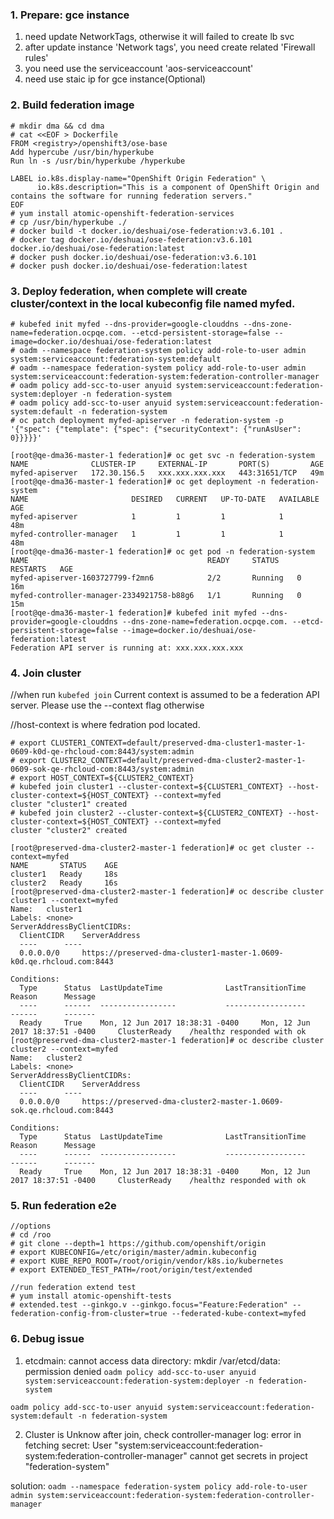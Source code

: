 ### 1. Prepare: gce instance
1) need update NetworkTags, otherwise it will failed to create lb svc
2) after update instance 'Network tags', you need create related 'Firewall rules'
3) you need use the serviceaccount 'aos-serviceaccount'
4) need use staic ip for gce instance(Optional)

### 2. Build federation image
```
# mkdir dma && cd dma
# cat <<EOF > Dockerfile 
FROM <registry>/openshift3/ose-base
Add hypercube /usr/bin/hyperkube
Run ln -s /usr/bin/hyperkube /hyperkube

LABEL io.k8s.display-name="OpenShift Origin Federation" \
      io.k8s.description="This is a component of OpenShift Origin and contains the software for running federation servers."
EOF
# yum install atomic-openshift-federation-services
# cp /usr/bin/hyperkube ./
# docker build -t docker.io/deshuai/ose-federation:v3.6.101 .
# docker tag docker.io/deshuai/ose-federation:v3.6.101 docker.io/deshuai/ose-federation:latest
# docker push docker.io/deshuai/ose-federation:v3.6.101
# docker push docker.io/deshuai/ose-federation:latest
```

### 3. Deploy federation, when complete will create cluster/context in the local kubeconfig file named myfed.
```/bin/bash
# kubefed init myfed --dns-provider=google-clouddns --dns-zone-name=federation.ocpqe.com. --etcd-persistent-storage=false --image=docker.io/deshuai/ose-federation:latest
# oadm --namespace federation-system policy add-role-to-user admin system:serviceaccount:federation-system:default
# oadm --namespace federation-system policy add-role-to-user admin system:serviceaccount:federation-system:federation-controller-manager
# oadm policy add-scc-to-user anyuid system:serviceaccount:federation-system:deployer -n federation-system
# oadm policy add-scc-to-user anyuid system:serviceaccount:federation-system:default -n federation-system
# oc patch deployment myfed-apiserver -n federation-system -p '{"spec": {"template": {"spec": {"securityContext": {"runAsUser": 0}}}}}'
```

```/bin/bash
[root@qe-dma36-master-1 federation]# oc get svc -n federation-system
NAME              CLUSTER-IP     EXTERNAL-IP       PORT(S)         AGE
myfed-apiserver   172.30.156.5   xxx.xxx.xxx.xxx   443:31651/TCP   49m
[root@qe-dma36-master-1 federation]# oc get deployment -n federation-system
NAME                       DESIRED   CURRENT   UP-TO-DATE   AVAILABLE   AGE
myfed-apiserver            1         1         1            1           48m
myfed-controller-manager   1         1         1            1           48m
[root@qe-dma36-master-1 federation]# oc get pod -n federation-system
NAME                                        READY     STATUS    RESTARTS   AGE
myfed-apiserver-1603727799-f2mn6            2/2       Running   0          16m
myfed-controller-manager-2334921758-b88g6   1/1       Running   0          15m
[root@qe-dma36-master-1 federation]# kubefed init myfed --dns-provider=google-clouddns --dns-zone-name=federation.ocpqe.com. --etcd-persistent-storage=false --image=docker.io/deshuai/ose-federation:latest
Federation API server is running at: xxx.xxx.xxx.xxx
```

### 4. Join cluster
//when run `kubefed join` Current context is assumed to be a federation API server. Please use the --context flag otherwise

//host-context is where fedration pod located.
```
# export CLUSTER1_CONTEXT=default/preserved-dma-cluster1-master-1-0609-k0d-qe-rhcloud-com:8443/system:admin
# export CLUSTER2_CONTEXT=default/preserved-dma-cluster2-master-1-0609-sok-qe-rhcloud-com:8443/system:admin
# export HOST_CONTEXT=${CLUSTER2_CONTEXT}
# kubefed join cluster1 --cluster-context=${CLUSTER1_CONTEXT} --host-cluster-context=${HOST_CONTEXT} --context=myfed
cluster "cluster1" created
# kubefed join cluster2 --cluster-context=${CLUSTER2_CONTEXT} --host-cluster-context=${HOST_CONTEXT} --context=myfed
cluster "cluster2" created
```

```/bin/bash
[root@preserved-dma-cluster2-master-1 federation]# oc get cluster --context=myfed
NAME       STATUS    AGE
cluster1   Ready     18s
cluster2   Ready     16s
[root@preserved-dma-cluster2-master-1 federation]# oc describe cluster cluster1 --context=myfed
Name:	cluster1
Labels:	<none>
ServerAddressByClientCIDRs:
  ClientCIDR	ServerAddress
  ----		----
  0.0.0.0/0 	https://preserved-dma-cluster1-master-1.0609-k0d.qe.rhcloud.com:8443

Conditions:
  Type		Status	LastUpdateTime				LastTransitionTime			Reason		Message
  ----		------	-----------------			------------------			------		-------
  Ready 	True 	Mon, 12 Jun 2017 18:38:31 -0400 	Mon, 12 Jun 2017 18:37:51 -0400 	ClusterReady 	/healthz responded with ok
[root@preserved-dma-cluster2-master-1 federation]# oc describe cluster cluster2 --context=myfed
Name:	cluster2
Labels:	<none>
ServerAddressByClientCIDRs:
  ClientCIDR	ServerAddress
  ----		----
  0.0.0.0/0 	https://preserved-dma-cluster2-master-1.0609-sok.qe.rhcloud.com:8443

Conditions:
  Type		Status	LastUpdateTime				LastTransitionTime			Reason		Message
  ----		------	-----------------			------------------			------		-------
  Ready 	True 	Mon, 12 Jun 2017 18:38:31 -0400 	Mon, 12 Jun 2017 18:37:51 -0400 	ClusterReady 	/healthz responded with ok
```

### 5. Run federation e2e
```
//options
# cd /roo
# git clone --depth=1 https://github.com/openshift/origin
# export KUBECONFIG=/etc/origin/master/admin.kubeconfig
# export KUBE_REPO_ROOT=/root/origin/vendor/k8s.io/kubernetes
# export EXTENDED_TEST_PATH=/root/origin/test/extended
```
```
//run federation extend test
# yum install atomic-openshift-tests
# extended.test --ginkgo.v --ginkgo.focus="Feature:Federation" --federation-config-from-cluster=true --federated-kube-context=myfed
```
### 6. Debug issue
1) etcdmain: cannot access data directory: mkdir /var/etcd/data: permission denied
`oadm policy add-scc-to-user anyuid system:serviceaccount:federation-system:deployer -n federation-system`

`oadm policy add-scc-to-user anyuid system:serviceaccount:federation-system:default -n federation-system`

2) Cluster is Unknow after join, check controller-manager log: error in fetching secret: 
User "system:serviceaccount:federation-system:federation-controller-manager" cannot get secrets in project "federation-system"

solution: `oadm --namespace federation-system policy add-role-to-user admin system:serviceaccount:federation-system:federation-controller-manager`

